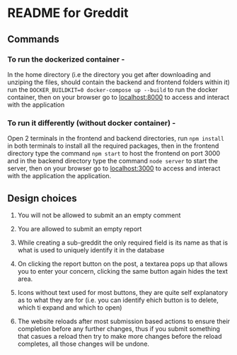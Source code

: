 # README for Greddit

## Commands

### To run the dockerized container -

In the home directory (i.e the directory you get after downloading and unziping the files, should contain the backend and frontend folders within it) run the `DOCKER_BUILDKIT=0 docker-compose up --build` to run the docker container, then on your browser go to <localhost:8000> to access and interact with the application

### To run it differently (without docker container) -

Open 2 terminals in the frontend and backend directories, run `npm install` in both terminals to install all the required packages, then in the frontend directory type the command `npm start` to host the frontend on port 3000 and in the backend directory type the command `node server` to start the server, then on your browser go to <localhost:3000> to access and interact with the application the application.

## Design choices

1. You will not be allowed to submit an an empty comment

2. You are allowed to submit an empty report

3. While creating a sub-greddit the only required field is its name as that is what is used to uniquely identify it in the database

4. On clicking the report button on the post, a textarea pops up that allows you to enter your concern, clicking the same button again hides the text area.

5. Icons without text used for most buttons, they are quite self explanatory as to what they are for (i.e. you can identify ehich button is to delete, which ti expand and which to open)

6. The website reloads after most submission based actions to ensure their completion before any further changes, thus if you submit something that casues a reload then try to make more changes before the reload completes, all those changes will be undone.
